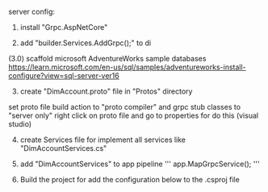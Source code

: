 ﻿
server config:

1. install "Grpc.AspNetCore"


2. add "builder.Services.AddGrpc();" to di



(3.0) scaffold microsoft AdventureWorks sample databases
https://learn.microsoft.com/en-us/sql/samples/adventureworks-install-configure?view=sql-server-ver16

3. create "DimAccount.proto" file in "Protos" directory

set proto file build action to "proto compiler" and grpc stub classes to "server only"
right click on proto file and go to properties for do this (visual studio)

4. create Services file for implement all services like "DimAccountServices.cs"

5. add "DimAccountServices" to app pipeline
'''
app.MapGrpcService<DimAccountServices>();
'''



6. Build the project for add the configuration below to the .csproj file

  <ItemGroup>
    <Protobuf Include="Protos\DimAccount.proto" GrpcServices="Server" />
  </ItemGroup>

